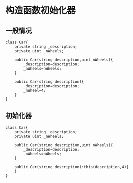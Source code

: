 # 构造函数初始化器

## 一般情况

    class Car{
        private string _description;
        private uint _nWheels;

        public Car(string description,uint nWheels){
            _description=description;
            _nWheels=nWheels;
        }

        public Car(string description){
            _description=description;
            _nWheel=4;
        }
    }

## 初始化器

    class Car{
        private string _description;
        private uint _nWheels;

        public Car(string description,uint nWheels){
            _description=description;
            _nWheels=nWheels;
        }

        public Car(string description):this(description,4){
        }
    }